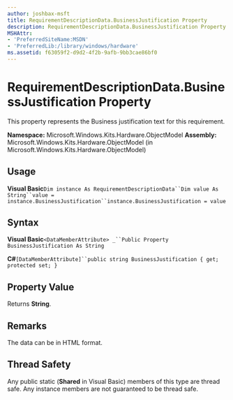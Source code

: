 ```yaml
---
author: joshbax-msft
title: RequirementDescriptionData.BusinessJustification Property
description: RequirementDescriptionData.BusinessJustification Property
MSHAttr:
- 'PreferredSiteName:MSDN'
- 'PreferredLib:/library/windows/hardware'
ms.assetid: f63059f2-d9d2-4f2b-9afb-9bb3cae86bf0
---
```


# RequirementDescriptionData.BusinessJustification Property


This property represents the Business justification text for this requirement.

**Namespace:** Microsoft.Windows.Kits.Hardware.ObjectModel **Assembly:** Microsoft.Windows.Kits.Hardware.ObjectModel (in Microsoft.Windows.Kits.Hardware.ObjectModel)

## Usage


**Visual Basic**`Dim instance As RequirementDescriptionData``Dim value As String``value = instance.BusinessJustification``instance.BusinessJustification = value`

## Syntax


**Visual Basic**`<DataMemberAttribute> _``Public Property BusinessJustification As String`

**C#**`[DataMemberAttribute]``public string BusinessJustification { get; protected set; }`

## Property Value


Returns **String**.

## Remarks


The data can be in HTML format.

## Thread Safety


Any public static (**Shared** in Visual Basic) members of this type are thread safe. Any instance members are not guaranteed to be thread safe.

 

 






